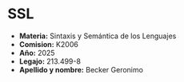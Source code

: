 # SSL
- **Materia:** Sintaxis y Semántica de los Lenguajes
- **Comision:** K2006
- **Año:** 2025
- **Legajo:** 213.499-8
- **Apellido y nombre:** Becker Geronimo
